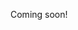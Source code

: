 Coming soon!

<!--

https://www.youtube.com/watch?v=t0mhvd3-60Y&t=3110s
http://edsko.net/2017/01/08/linearity-in-haskell/
http://edsko.net/2017/01/08/linearity-in-haskell/
https://www.tweag.io/blog/2017-08-24-linear-types-packed-data/
http://pauillac.inria.fr/~fpottier/slides/fpottier-2007-05-linear-bestiary.pdf
https://www.google.com/search?safe=off&hl=en&biw=2067&bih=1231&sxsrf=ALeKk00P2MmJAeJeXOLpkeZcqNabk28lLw%3A1601479959924&ei=F6V0X43-N-Pi9AOqu7KgCg&q=linear+types+efficient+memory&oq=linear+types+efficient+memory&gs_lcp=CgZwc3ktYWIQAzIFCCEQoAE6BAgjECc6CAghEBYQHRAeOgcIIRAKEKABULEWWKwaYNcbaABwAHgAgAFuiAGHBpIBAzYuMpgBAKABAaoBB2d3cy13aXrAAQE&sclient=psy-ab&ved=0ahUKEwjN5YDhmZHsAhVjMX0KHaqdDKQ4ChDh1QMIDA&uact=5

-->
